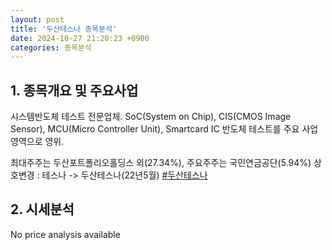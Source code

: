 ```yaml
---
layout: post
title: '두산테스나 종목분석'
date: 2024-10-27 21:20:23 +0900
categories: 종목분석
---
```


## 1. 종목개요 및 주요사업

시스템반도체 테스트 전문업체. SoC(System on Chip), CIS(CMOS Image Sensor), MCU(Micro Controller Unit), Smartcard IC 반도체 테스트를 주요 사업 영역으로 영위.

최대주주는 두산포트폴리오홀딩스 외(27.34%), 주요주주는 국민연금공단(5.94%) 상호변경 : 테스나 -> 두산테스나(22년5월)
[#두산테스나](#)

## 2. 시세분석

No price analysis available
